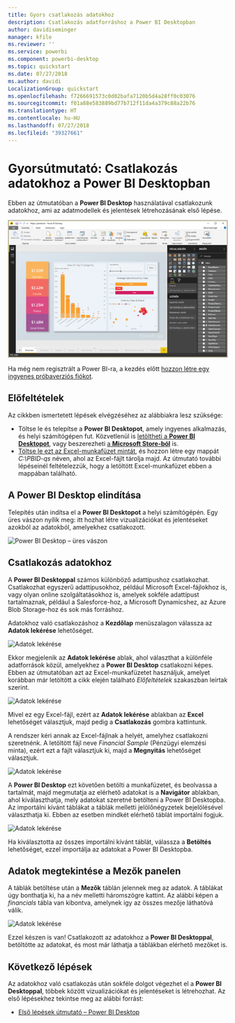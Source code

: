 ```yaml
---
title: Gyors csatlakozás adatokhoz
description: Csatlakozás adatforráshoz a Power BI Desktopban
author: davidiseminger
manager: kfile
ms.reviewer: ''
ms.service: powerbi
ms.component: powerbi-desktop
ms.topic: quickstart
ms.date: 07/27/2018
ms.author: davidi
LocalizationGroup: quickstart
ms.openlocfilehash: f7266691573c0d02bafa7120b5d4a28ff0c03076
ms.sourcegitcommit: f01a88e583889bd77b712f11da4a379c88a22b76
ms.translationtype: HT
ms.contentlocale: hu-HU
ms.lasthandoff: 07/27/2018
ms.locfileid: "39327661"
---
```

# <a name="quickstart-connect-to-data-in-power-bi-desktop"></a>Gyorsútmutató: Csatlakozás adatokhoz a Power BI Desktopban

Ebben az útmutatóban a **Power BI Desktop** használatával csatlakozunk adatokhoz, ami az adatmodellek és jelentések létrehozásának első lépése.

![Power BI Desktop](media/desktop-what-is-desktop/what-is-desktop_01.png)

Ha még nem regisztrált a Power BI-ra, a kezdés előtt [hozzon létre egy ingyenes próbaverziós fiókot](https://app.powerbi.com/signupredirect?pbi_source=web).

## <a name="prerequisites"></a>Előfeltételek

Az cikkben ismertetett lépések elvégzéséhez az alábbiakra lesz szüksége:
* Töltse le és telepítse a **Power BI Desktopot**, amely ingyenes alkalmazás, és helyi számítógépen fut. Közvetlenül is [letöltheti a **Power BI Desktopot**](https://powerbi.microsoft.com/desktop), vagy beszerezheti [a **Microsoft Store-ból**](http://aka.ms/pbidesktopstore) is.
* [Töltse le ezt az Excel-munkafüzet mintát](http://go.microsoft.com/fwlink/?LinkID=521962), és hozzon létre egy mappát *C:\PBID-qs* néven, ahol az Excel-fájlt tárolja majd. Az útmutató további lépéseinél feltételezzük, hogy a letöltött Excel-munkafüzet ebben a mappában található.

## <a name="launch-power-bi-desktop"></a>A Power BI Desktop elindítása

Telepítés után indítsa el a **Power BI Desktopot** a helyi számítógépén. Egy üres vászon nyílik meg: itt hozhat létre vizualizációkat és jelentéseket azokból az adatokból, amelyekhez csatlakozott. 

![Power BI Desktop – üres vászon](media/desktop-quickstart-connect-to-data/qs-connect-data_01.png)

## <a name="connect-to-data"></a>Csatlakozás adatokhoz

A **Power BI Desktoppal** számos különböző adattípushoz csatlakozhat. Csatlakozhat egyszerű adattípusokhoz, például Microsoft Excel-fájlokhoz is, vagy olyan online szolgáltatásokhoz is, amelyek sokféle adattípust tartalmaznak, például a Salesforce-hoz, a Microsoft Dynamicshez, az Azure Blob Storage-hoz és sok más forráshoz. 

Adatokhoz való csatlakozáshoz a **Kezdőlap** menüszalagon válassza az **Adatok lekérése** lehetőséget.

![Adatok lekérése](media/desktop-quickstart-connect-to-data/qs-connect-data_02.png)

Ekkor megjelenik az **Adatok lekérése** ablak, ahol választhat a különféle adatforrások közül, amelyekhez a **Power BI Desktop** csatlakozni képes. Ebben az útmutatóban azt az Excel-munkafüzetet használjuk, amelyet korábban már letöltött a cikk elején található *Előfeltételek* szakaszban leírtak szerint. 

![Adatok lekérése](media/desktop-quickstart-connect-to-data/qs-connect-data_03.png)

Mivel ez egy Excel-fájl, ezért az **Adatok lekérése** ablakban az **Excel** lehetőséget választjuk, majd pedig a **Csatlakozás** gombra kattintunk.

A rendszer kéri annak az Excel-fájlnak a helyét, amelyhez csatlakozni szeretnénk. A letöltött fájl neve *Financial Sample* (Pénzügyi elemzési minta), ezért ezt a fájlt választjuk ki, majd a **Megnyitás** lehetőséget választjuk.

![Adatok lekérése](media/desktop-quickstart-connect-to-data/qs-connect-data_04.png)

A **Power BI Desktop** ezt követően betölti a munkafüzetet, és beolvassa a tartalmát, majd megmutatja az elérhető adatokat is a **Navigátor** ablakban, ahol kiválaszthatja, mely adatokat szeretné betölteni a Power BI Desktopba. Az importálni kívánt táblákat a táblák melletti jelölőnégyzetek bejelölésével választhatja ki. Ebben az esetben mindkét elérhető táblát importálni fogjuk.

![Adatok lekérése](media/desktop-quickstart-connect-to-data/qs-connect-data_05.png)

Ha kiválasztotta az összes importálni kívánt táblát, válassza a **Betöltés** lehetőséget, ezzel importálja az adatokat a Power BI Desktopba.

## <a name="view-data-in-the-fields-pane"></a>Adatok megtekintése a Mezők panelen

A táblák betöltése után a **Mezők** táblán jelennek meg az adatok. A táblákat úgy bonthatja ki, ha a név melletti háromszögre kattint. Az alábbi képen a *financials* tábla van kibontva, amelynek így az összes mezője láthatóvá válik. 

![Adatok lekérése](media/desktop-quickstart-connect-to-data/qs-connect-data_06.png)

Ezzel készen is van! Csatlakozott az adatokhoz a **Power BI Desktoppal**, betöltötte az adatokat, és most már láthatja a táblákban elérhető mezőket is.


## <a name="next-steps"></a>Következő lépések
Az adatokhoz való csatlakozás után sokféle dolgot végezhet el a **Power BI Desktoppal**, többek között vizualizációkat és jelentéseket is létrehozhat. Az első lépésekhez tekintse meg az alábbi forrást:

* [Első lépések útmutató – Power BI Desktop](desktop-getting-started.md)


